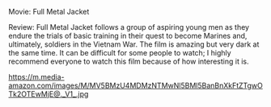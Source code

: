 Movie: Full Metal Jacket

Review: Full Metal Jacket follows a group of aspiring young men as they endure the trials of basic training in their quest to become Marines and, ultimately,
soldiers in the Vietnam War. The film is amazing but very dark at the same time. It can be difficult for some people to watch; I highly recommend everyone
to watch this film because of how interesting it is.

https://m.media-amazon.com/images/M/MV5BMzU4MDMzNTMwNl5BMl5BanBnXkFtZTgwOTk2OTEwMjE@._V1_.jpg
